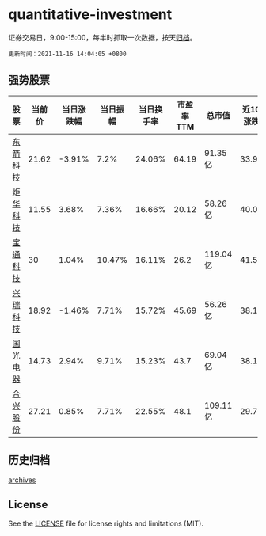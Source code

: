 # quantitative-investment

证券交易日，9:00-15:00，每半时抓取一次数据，按天[归档](archives)。

`更新时间：2021-11-16 14:04:05 +0800`

## 强势股票

|股票|当前价|当日涨跌幅|当日振幅|当日换手率|市盈率TTM|总市值|近10日涨跌幅|
|----|----|----|----|----|----|----|----|
|[东箭科技](https://xueqiu.com/S/SZ300978)|21.62|-3.91%|7.2%|24.06%|64.19|91.35亿|33.95%|
|[炬华科技](https://xueqiu.com/S/SZ300360)|11.55|3.68%|7.36%|16.66%|20.12|58.26亿|40.0%|
|[宝通科技](https://xueqiu.com/S/SZ300031)|30|1.04%|10.47%|16.11%|26.2|119.04亿|41.51%|
|[兴瑞科技](https://xueqiu.com/S/SZ002937)|18.92|-1.46%|7.71%|15.72%|45.69|56.26亿|38.1%|
|[国光电器](https://xueqiu.com/S/SZ002045)|14.73|2.94%|9.71%|15.23%|43.7|69.04亿|38.18%|
|[合兴股份](https://xueqiu.com/S/SH605005)|27.21|0.85%|7.71%|22.55%|48.1|109.11亿|29.76%|

## 历史归档

[archives](archives)

## License

See the [LICENSE](LICENSE) file for license rights and limitations (MIT).